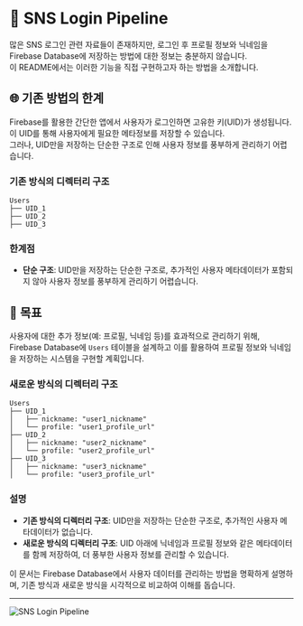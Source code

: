 # 📲 SNS Login Pipeline

많은 SNS 로그인 관련 자료들이 존재하지만, 로그인 후 프로필 정보와 닉네임을 Firebase Database에 저장하는 방법에 대한 정보는 충분하지 않습니다.   
이 README에서는 이러한 기능을 직접 구현하고자 하는 방법을 소개합니다.

## 🌐 기존 방법의 한계

Firebase를 활용한 간단한 앱에서 사용자가 로그인하면 고유한 키(UID)가 생성됩니다.   
이 UID를 통해 사용자에게 필요한 메타정보를 저장할 수 있습니다.   
그러나, UID만을 저장하는 단순한 구조로 인해 사용자 정보를 풍부하게 관리하기 어렵습니다.

### 기존 방식의 디렉터리 구조

```plaintext
Users
├── UID_1
├── UID_2
├── UID_3
```

### 한계점
- **단순 구조**: UID만을 저장하는 단순한 구조로, 추가적인 사용자 메타데이터가 포함되지 않아 사용자 정보를 풍부하게 관리하기 어렵습니다.

## 🚀 목표

사용자에 대한 추가 정보(예: 프로필, 닉네임 등)를 효과적으로 관리하기 위해, Firebase Database에 `Users` 테이블을 설계하고 이를 활용하여 프로필 정보와 닉네임을 저장하는 시스템을 구현할 계획입니다.

### 새로운 방식의 디렉터리 구조

```plaintext
Users
├── UID_1
│   ├── nickname: "user1_nickname"
│   └── profile: "user1_profile_url"
├── UID_2
│   ├── nickname: "user2_nickname"
│   └── profile: "user2_profile_url"
├── UID_3
│   ├── nickname: "user3_nickname"
│   └── profile: "user3_profile_url"
```

### 설명

- **기존 방식의 디렉터리 구조**: UID만을 저장하는 단순한 구조로, 추가적인 사용자 메타데이터가 없습니다.
- **새로운 방식의 디렉터리 구조**: UID 아래에 닉네임과 프로필 정보와 같은 메타데이터를 함께 저장하여, 더 풍부한 사용자 정보를 관리할 수 있습니다.

이 문서는 Firebase Database에서 사용자 데이터를 관리하는 방법을 명확하게 설명하며, 기존 방식과 새로운 방식을 시각적으로 비교하여 이해를 돕습니다.

---

![SNS Login Pipeline](https://github.com/user-attachments/assets/203bae9a-781a-434e-bc76-2fcc17c4082a)


<!--<img width="623" alt="스크린샷 2024-08-11 오전 12 09 27" src="https://github.com/user-attachments/assets/203bae9a-781a-434e-bc76-2fcc17c4082a">-->
